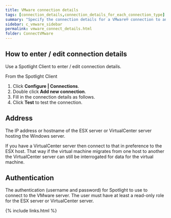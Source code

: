```yaml
---
title: VMware connection details
tags: [connection_details,connection_details_for_each_connection_type]
summary: "Specify the connection details for a VMware® connection to an ESX Server™ or VirtualCenter server hosting a Windows server®."
sidebar: c_vmware_sidebar
permalink: vmware_connect_details.html
folder: ConnectVMware
---
```



## How to enter / edit connection details

Use a Spotlight Client to enter / edit connection details.

From the Spotlight Client

1.  Click **Configure \| Connections**.
2.  Double click **Add new connection**.
3.  Fill in the connection details as follows.
4.  Click **Test** to test the connection.


## Address
 The IP address or hostname of the ESX server or VirtualCenter server hosting the Windows server.

If you have a VirtualCenter server then connect to that in preference to the ESX host. That way if the virtual machine migrates from one host to another the VirtualCenter server can still be interrogated for data for the virtual machine.

## Authentication
 The authentication (username and password) for Spotlight to use to connect to the VMware server. The user must have at least a read-only role for the ESX server or VirtualCenter server.

 {% include links.html %}
